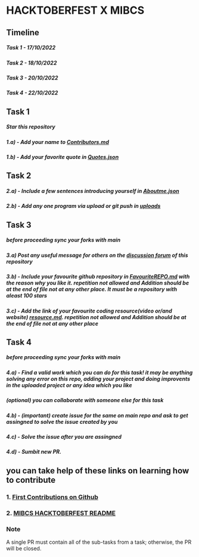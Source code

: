 # HACKTOBERFEST X MIBCS
## Timeline
##### Task 1 - 17/10/2022
##### Task 2 - 18/10/2022
##### Task 3 - 20/10/2022
##### Task 4 - 22/10/2022

## Task 1
##### Star this repository
##### 1.a) - Add your name to [Contributors.md](https://github.com/Chinmay-03/Hactoberfest-X-MIBCS-2022/blob/main/contributors.md)
##### 1.b) - Add your favorite quote in [Quotes.json](https://github.com/Chinmay-03/Hactoberfest-X-MIBCS-2022/blob/main/Quotes.json)

## Task 2
##### 2.a) - Include a few sentences introducing yourself in [Aboutme.json](https://github.com/Chinmay-03/Hactoberfest-X-MIBCS-2022/blob/main/Aboutme.json)
##### 2.b) - Add any one program via upload or git push in [uploads](https://github.com/Chinmay-03/Hactoberfest-X-MIBCS-2022/tree/main/Uploads)

## Task 3
##### before proceeding sync your forks with main
##### 3.a) Post any useful message for others on the [discussion forum](https://github.com/Chinmay-03/Hactoberfest-X-MIBCS-2022/discussions) of this repository 
##### 3.b) - Include your favourite github repository in  [FavouriteREPO.md](https://github.com/Chinmay-03/Hactoberfest-X-MIBCS-2022/blob/main/FavouriteREPO.md) with the reason why you like it. _repetition not allowed and Addition should be at the end of file not at any other place_. It must be a repository with aleast 100 stars
##### 3.c) - Add the link of your favourite coding resource(video or/and website) [resource.md](https://github.com/Chinmay-03/Hactoberfest-X-MIBCS-2022/blob/main/resources.md). _repetition not allowed and Addition should be at the end of file not at any other place_



## Task 4
##### before proceeding sync your forks with main
##### 4.a) - Find a valid work which you can do for this task! it may be anything solving any error on this repo, adding your project and doing improvents in the uploaded project  or any idea which you like
##### (optional) you can collaborate with someone else for this task 
##### 4.b) - (important) create issue for the same on main repo and ask to get assingned to solve the issue created by you 
##### 4.c) - Solve the issue after you are assingned 
##### 4.d) - Sumbit new PR.

## you can take help of these links on learning how to contribute
### 1. [First Contributions on Github](https://github.com/firstcontributions/first-contributions/blob/main/README.md)
### 2. [MIBCS HACKTOBERFEST README](https://github.com/Chinmay-03/Hactoberfest-X-MIBCS-2022/blob/main/README.md)

### Note 
A single PR must contain all of the sub-tasks from a task; otherwise, the PR will be closed.
